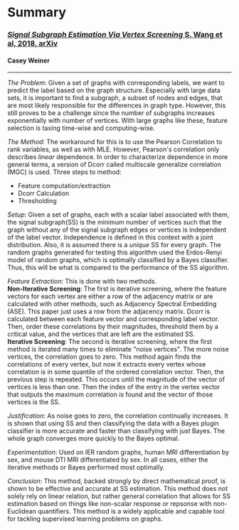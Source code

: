 # Summary
### [*Signal Subgraph Estimation Via Vertex Screening* S. Wang et al, 2018, arXiv](https://arxiv.org/abs/1801.07683)
#### Casey Weiner 
____________________________
*The Problem*: Given a set of graphs with corresponding labels, we want to predict the label based on the graph structure.
Especially with large data sets, it is important to find a subgraph, a subset of nodes and edges, that are 
most likely responsible for the differences in graph type. However, this still proves to be a challenge since the 
number of subgraphs increases exponentially with number of vertices. With large graphs like these, feature selection
is taxing time-wise and computing-wise.  

*The Method*: The workaround for this is to use the Pearson Correlation to rank variables, as well as with MLE. 
However, Pearson's correlation only describes *linear* dependence. In order to characterize dependence in 
more general terms, a version of Dcorr called multiscale generalize correlation (MGC) is used. 
Three steps to method:
- Feature computation/extraction
- Dcorr Calculation
- Thresholding  

*Setup*: Given a set of graphs, each with a scalar label associated with them, the signal subgraph(SS) is the 
minimum number of vertices such that the graph without any of the signal subgraph edges or vertices is independent
of the label vector. Independence is defined in this context with a joint distribution. Also, it is assumed there
is a *unique* SS for every graph. The random graphs generated for testing this algorithm
used the Erdos-Renyi model of random graphs, which is optimally classified by a Bayes classifier. Thus, this
will be what is compared to the performance of the SS algorithm. 

*Feature Extraction*: This is done with two methods.  
**Non-Iterative Screening**:
The first is iterative screening, where the feature vectors 
for each vertex are either a row of the adjacency matrix or are calculated with other methods, such as 
Adjacency Spectral Embedding (ASE). This paper just uses a row from the adjacency matrix. Dcorr is calculated
between each feature vector and corresponding label vector. Then, order these correlations by their magnitudes, 
threshold them by a critical value, and the vertices that are left are the estimated SS.  
**Iterative Screening**:
The second is iterative screening, where the first method is iterated many times to eliminate "noise vertices".
The more noise vertices, the correlation goes to zero. This method again finds the correlations of every vertex,
but now it extracts every vertex whose correlation is in some quantile of the ordered correlation vector.
Then, the previous step is repeated. This occurs until the magnitude of the vector of vertices is less
than one. Then the index of the entry in the vertex vector that outputs the maximum correlation is
found and the vector of those vertices is the SS. 

*Justification*: As noise goes to zero, the correlation continually increases. It is shown that using
SS and then classifying the data with a Bayes plugin classifier is more accurate and faster than classifying with
just Bayes. The whole graph converges more quickly to the Bayes optimal. 

*Experimentation*: Used on IER random graphs, human MRI differentiation by sex, and mouse DTI MRI differentiated
by sex. In all cases, either the iterative methods or Bayes performed most optimally.

*Conclusion*: This method, backed strongly by direct mathematical proof, is shown to be effective and accurate
at SS estimation. This method does not solely rely on linear relation, but rather general correlation that
allows for SS estimation based on things like non-scalar response or repsonse with non-Euclidean quantifiers.
This method is a widely applicable and capable tool for tackling supervised learning problems on graphs.



